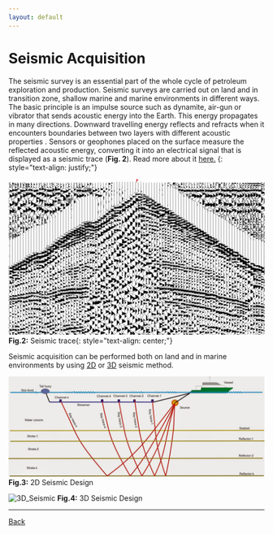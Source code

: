 ```yaml
---
layout: default
---
```


# Seismic Acquisition
The seismic survey is an essential part of the
whole cycle of petroleum exploration and production.
Seismic surveys are carried out on land and in transition
zone, shallow marine and marine environments in different ways.
The basic principle is an impulse
source such as dynamite, air-gun or vibrator that sends
acoustic energy into the Earth. This energy propagates
in many directions. Downward travelling energy
reflects and refracts when it encounters boundaries
between two layers with different acoustic properties
. Sensors or geophones placed on the surface
measure the reflected acoustic energy, converting
it into an electrical signal that is displayed as a seismic
trace (**Fig. 2**). Read more about it [here.](http://www.parkseismic.com/Whatisseismicsurvey.html)
{: style="text-align: justify;"}

![Seismic_trace](./assets/img/Seismictrace.jpg)
**Fig.2:** Seismic trace{: style="text-align: center;"}

Seismic acquisition can be performed both on land and in marine environments by using [2D](https://www.youtube.com/watch?v=1iR20AUGzeo) or [3D](https://www.youtube.com/watch?v=sWtymRNbqaE) seismic method.

![2D_Seismic](./assets/img/2D_Seismic.jpg)
**Fig.3:** 2D Seismic Design

![3D_Seismic](./assets/img/3D_Seismic.gif)
**Fig.4:** 3D Seismic Design
* * *
[Back](./geophysics.html)